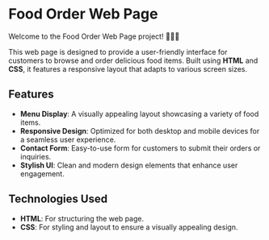# Food Order Web Page

Welcome to the Food Order Web Page project! 🍔🍕🥗

This web page is designed to provide a user-friendly interface for customers to browse and order delicious food items. Built using **HTML** and **CSS**, it features a responsive layout that adapts to various screen sizes.

## Features

- **Menu Display**: A visually appealing layout showcasing a variety of food items.
- **Responsive Design**: Optimized for both desktop and mobile devices for a seamless user experience.
- **Contact Form**: Easy-to-use form for customers to submit their orders or inquiries.
- **Stylish UI**: Clean and modern design elements that enhance user engagement.

## Technologies Used

- **HTML**: For structuring the web page.
- **CSS**: For styling and layout to ensure a visually appealing design.


